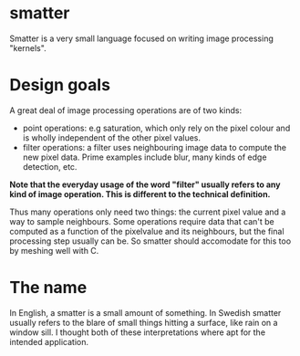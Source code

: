 # smatter
Smatter is a very small language focused on writing image processing "kernels". 

# Design goals

A great deal of image processing operations are of two kinds:

- point operations: e.g saturation, which only rely on the pixel colour and is wholly independent of the other pixel values.
- filter operations: a filter uses neighbouring image data to compute the new pixel data. Prime examples include blur, many kinds of edge detection, etc.

__Note that the everyday usage of the word "filter" usually refers to any kind of image operation. This is different to the technical definition.__

Thus many operations only need two things: the current pixel value and a way to sample neighbours. Some operations require data that can't be computed as a function of the pixelvalue and its neighbours, but the final processing step usually can be. So smatter should accomodate for this too by meshing well with C.


# The name
In English, a smatter is a small amount of something. In Swedish smatter usually refers to the blare of small things hitting a surface, like rain on a window sill. I thought both of these interpretations where apt for the intended application.

